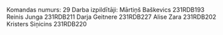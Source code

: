 Komandas numurs: 29
Darba izpildītāji: 
Mārtiņš Baškevics 231RDB193
Reinis Junga 231RDB211
Darja Geitnere 231RDB227 
Alise Zara 231RDB202
Kristers Siņicins 231RDB220
